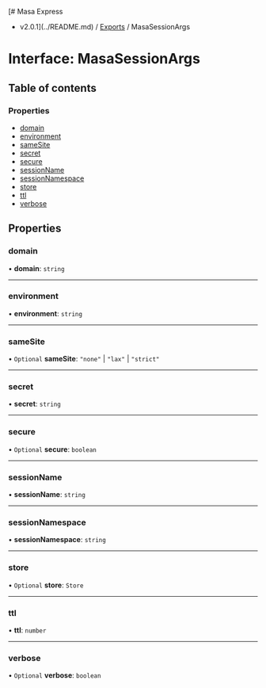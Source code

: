 [# Masa Express
 - v2.0.1](../README.md) / [Exports](../modules.md) / MasaSessionArgs

# Interface: MasaSessionArgs

## Table of contents

### Properties

- [domain](MasaSessionArgs.md#domain)
- [environment](MasaSessionArgs.md#environment)
- [sameSite](MasaSessionArgs.md#samesite)
- [secret](MasaSessionArgs.md#secret)
- [secure](MasaSessionArgs.md#secure)
- [sessionName](MasaSessionArgs.md#sessionname)
- [sessionNamespace](MasaSessionArgs.md#sessionnamespace)
- [store](MasaSessionArgs.md#store)
- [ttl](MasaSessionArgs.md#ttl)
- [verbose](MasaSessionArgs.md#verbose)

## Properties

### domain

• **domain**: `string`

___

### environment

• **environment**: `string`

___

### sameSite

• `Optional` **sameSite**: ``"none"`` \| ``"lax"`` \| ``"strict"``

___

### secret

• **secret**: `string`

___

### secure

• `Optional` **secure**: `boolean`

___

### sessionName

• **sessionName**: `string`

___

### sessionNamespace

• **sessionNamespace**: `string`

___

### store

• `Optional` **store**: `Store`

___

### ttl

• **ttl**: `number`

___

### verbose

• `Optional` **verbose**: `boolean`
